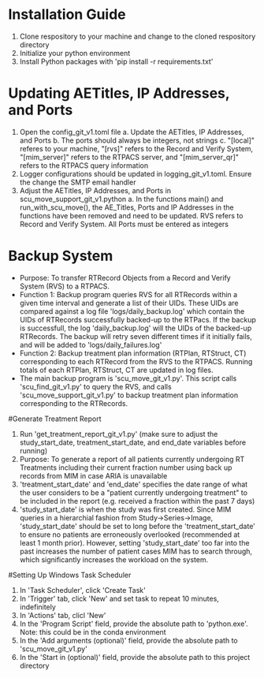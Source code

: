 # Installation Guide
1. Clone respository to your machine and change to the cloned respository directory
2. Initialize your python environment
3. Install Python packages with
'pip install -r requirements.txt'

# Updating AETitles, IP Addresses, and Ports
1. Open the config_git_v1.toml file
    a. Update the AETitles, IP Addresses, and Ports
    b. The ports should always be integers, not strings
    c. "[local]" referes to your machine, "[rvs]" refers to the Record and Verify System, "[mim_server]" refers to the RTPACS server,   and "[mim_server_qr]" refers to the RTPACS query information
2. Logger configurations should be updated in logging_git_v1.toml. Ensure the change the SMTP email handler
3. Adjust the AETitles, IP Addresses, and Ports in scu_move_support_git_v1.python
    a. In the functions main() and run_with_scu_move(), the AE_Titles, Ports and IP Addresses in the functions have been removed and need to be updated. RVS refers to Record and Verify System. All Ports must be entered as integers

# Backup System
- Purpose: To transfer RTRecord Objects from a Record and Verify System (RVS) to a RTPACS.
- Function 1: Backup program queries RVS for all RTRecords within a given time interval and generate a list of their UIDs. These UIDs are compared against a log file 'logs/daily_backup.log' which contain the UIDs of RTRecords successfully backed-up to the RTPacs. If the backup is successfull, the log 'daily_backup.log' will the UIDs of the backed-up RTRecords. The backup will retry seven different times if it initially fails, and will be added to 'logs/daily_failures.log'
- Function 2: Backup treatment plan information (RTPlan, RTStruct, CT) corresponding to each RTRecord from the RVS to the RTPACS. Running totals of each RTPlan, RTStruct, CT are updated in log files.
- The main backup program is 'scu_move_git_v1.py'. This script calls 'scu_find_git_v1.py' to query the RVS, and calls 'scu_move_support_git_v1.py' to backup treatment plan information corresponding to the RTRecords.

#Generate Treatment Report
1. Run 'get_treatment_report_git_v1.py' (make sure to adjust the study_start_date, treatment_start_date, and end_date variables before running)
2. Purpose: To generate a report of all patients currently undergoing RT Treatments including their current fraction number using back up records from MIM in case ARIA is unavailable
3. 'treatment_start_date' and 'end_date' specifies the date range of what the user considers to be a "patient currently undergoing treatment" to be included in the report (e.g. received a fraction within the past 7 days)
4. 'study_start_date' is when the study was first created. Since MIM queries in a hierarchial fashion from Study->Series->Image, 'study_start_date' should be set to long before the 'treatment_start_date' to ensure no patients are erroneously overlooked (recommended at least 1 month prior). However, setting 'study_start_date' too far into the past increases the number of patient cases MIM has to search through, which significantly increases the workload on the system.

#Setting Up Windows Task Scheduler
1. In 'Task Scheduler', click 'Create Task'
2. In 'Trigger' tab, click 'New' and set task to repeat 10 minutes, indefinitely
3. In 'Actions' tab, clicl 'New'
4. In the 'Program Script' field, provide the absolute path to 'python.exe'. Note: this could be in the conda environment
5. In the 'Add arguments (optional)' field, provide the absolute path to 'scu_move_git_v1.py'
6. In the 'Start in (optional)' field, provide the absolute path to this project directory



